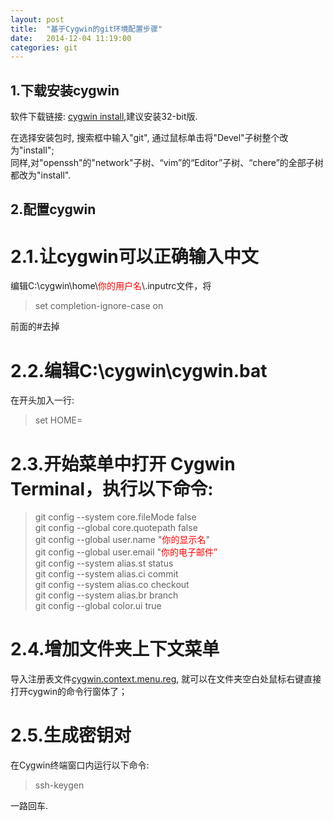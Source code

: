 ```yaml
---
layout: post
title:  "基于Cygwin的git环境配置步骤"
date:   2014-12-04 11:19:00
categories: git
---
```

## 1.下载安装cygwin

软件下载链接: [cygwin install][cygwin-install],建议安装32-bit版.

在选择安装包时, 搜索框中输入"git", 通过鼠标单击将"Devel"子树整个改为"install";   
同样,对"openssh"的"network"子树、“vim”的“Editor”子树、“chere”的全部子树都改为"install".

## 2.配置cygwin

# 2.1.让cygwin可以正确输入中文

编辑C:\cygwin\home\\<font color="red">你的用户名</font>\\.inputrc文件，将

>set completion-ignore-case on

前面的#去掉

# 2.2.编辑C:\cygwin\cygwin.bat

在开头加入一行:

>set HOME=

# 2.3.开始菜单中打开 Cygwin Terminal，执行以下命令:

>git config --system core.fileMode false  
>git config --global core.quotepath false  
>git config --global user.name "<font color="red">你的显示名</font>"   
>git config --global user.email "<font color="red">你的电子邮件”</font>  
>git config --system alias.st status  
>git config --system alias.ci commit  
>git config --system alias.co checkout  
>git config --system alias.br branch  
>git config --global color.ui true  

# 2.4.增加文件夹上下文菜单

导入注册表文件[cygwin.context.menu.reg][context-menu-reg], 就可以在文件夹空白处鼠标右键直接打开cygwin的命令行窗体了；

# 2.5.生成密钥对

在Cygwin终端窗口内运行以下命令:

>ssh-keygen

一路回车. 

[cygwin-install]: http://cygwin.com/install.html
[context-menu-reg]: /files/cygwin.context.menu.reg.zip